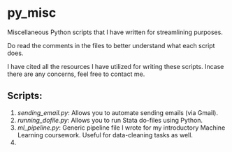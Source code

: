 # py_misc
Miscellaneous Python scripts that I have written for streamlining purposes.

Do read the comments in the files to better understand what each script does. 

I have cited all the resources I have utilized for writing these scripts. Incase there are any concerns, feel free to contact me.

## Scripts:

1. *sending_email.py*: Allows you to automate sending emails (via Gmail). 
2. *running_dofile.py*: Allows you to run Stata do-files using Python.
3. *ml_pipeline.py*: Generic pipeline file I wrote for my introductory Machine Learning coursework. Useful for data-cleaning tasks as well.
4. 
